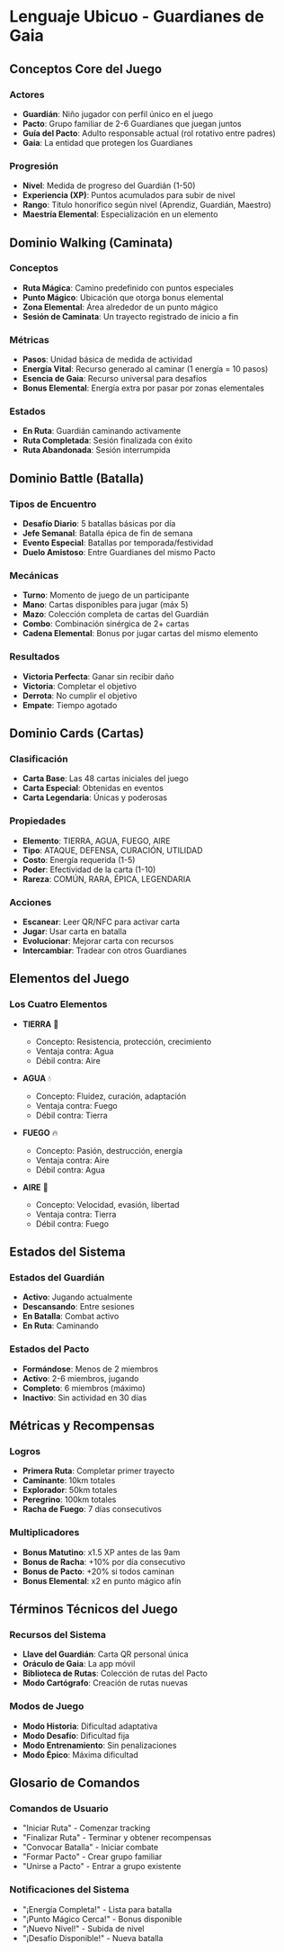 # Lenguaje Ubicuo - Guardianes de Gaia

## Conceptos Core del Juego

### Actores
- **Guardián**: Niño jugador con perfil único en el juego
- **Pacto**: Grupo familiar de 2-6 Guardianes que juegan juntos
- **Guía del Pacto**: Adulto responsable actual (rol rotativo entre padres)
- **Gaia**: La entidad que protegen los Guardianes

### Progresión
- **Nivel**: Medida de progreso del Guardián (1-50)
- **Experiencia (XP)**: Puntos acumulados para subir de nivel
- **Rango**: Título honorífico según nivel (Aprendiz, Guardián, Maestro)
- **Maestría Elemental**: Especialización en un elemento

## Dominio Walking (Caminata)

### Conceptos
- **Ruta Mágica**: Camino predefinido con puntos especiales
- **Punto Mágico**: Ubicación que otorga bonus elemental
- **Zona Elemental**: Área alrededor de un punto mágico
- **Sesión de Caminata**: Un trayecto registrado de inicio a fin

### Métricas
- **Pasos**: Unidad básica de medida de actividad
- **Energía Vital**: Recurso generado al caminar (1 energía = 10 pasos)
- **Esencia de Gaia**: Recurso universal para desafíos
- **Bonus Elemental**: Energía extra por pasar por zonas elementales

### Estados
- **En Ruta**: Guardián caminando activamente
- **Ruta Completada**: Sesión finalizada con éxito
- **Ruta Abandonada**: Sesión interrumpida

## Dominio Battle (Batalla)

### Tipos de Encuentro
- **Desafío Diario**: 5 batallas básicas por día
- **Jefe Semanal**: Batalla épica de fin de semana
- **Evento Especial**: Batallas por temporada/festividad
- **Duelo Amistoso**: Entre Guardianes del mismo Pacto

### Mecánicas
- **Turno**: Momento de juego de un participante
- **Mano**: Cartas disponibles para jugar (máx 5)
- **Mazo**: Colección completa de cartas del Guardián
- **Combo**: Combinación sinérgica de 2+ cartas
- **Cadena Elemental**: Bonus por jugar cartas del mismo elemento

### Resultados
- **Victoria Perfecta**: Ganar sin recibir daño
- **Victoria**: Completar el objetivo
- **Derrota**: No cumplir el objetivo
- **Empate**: Tiempo agotado

## Dominio Cards (Cartas)

### Clasificación
- **Carta Base**: Las 48 cartas iniciales del juego
- **Carta Especial**: Obtenidas en eventos
- **Carta Legendaria**: Únicas y poderosas

### Propiedades
- **Elemento**: TIERRA, AGUA, FUEGO, AIRE
- **Tipo**: ATAQUE, DEFENSA, CURACIÓN, UTILIDAD
- **Costo**: Energía requerida (1-5)
- **Poder**: Efectividad de la carta (1-10)
- **Rareza**: COMÚN, RARA, ÉPICA, LEGENDARIA

### Acciones
- **Escanear**: Leer QR/NFC para activar carta
- **Jugar**: Usar carta en batalla
- **Evolucionar**: Mejorar carta con recursos
- **Intercambiar**: Tradear con otros Guardianes

## Elementos del Juego

### Los Cuatro Elementos
- **TIERRA** 🌱
  - Concepto: Resistencia, protección, crecimiento
  - Ventaja contra: Agua
  - Débil contra: Aire
  
- **AGUA** 💧
  - Concepto: Fluidez, curación, adaptación
  - Ventaja contra: Fuego
  - Débil contra: Tierra

- **FUEGO** 🔥
  - Concepto: Pasión, destrucción, energía
  - Ventaja contra: Aire
  - Débil contra: Agua

- **AIRE** 💨
  - Concepto: Velocidad, evasión, libertad
  - Ventaja contra: Tierra
  - Débil contra: Fuego

## Estados del Sistema

### Estados del Guardián
- **Activo**: Jugando actualmente
- **Descansando**: Entre sesiones
- **En Batalla**: Combat activo
- **En Ruta**: Caminando

### Estados del Pacto
- **Formándose**: Menos de 2 miembros
- **Activo**: 2-6 miembros, jugando
- **Completo**: 6 miembros (máximo)
- **Inactivo**: Sin actividad en 30 días

## Métricas y Recompensas

### Logros
- **Primera Ruta**: Completar primer trayecto
- **Caminante**: 10km totales
- **Explorador**: 50km totales  
- **Peregrino**: 100km totales
- **Racha de Fuego**: 7 días consecutivos

### Multiplicadores
- **Bonus Matutino**: x1.5 XP antes de las 9am
- **Bonus de Racha**: +10% por día consecutivo
- **Bonus de Pacto**: +20% si todos caminan
- **Bonus Elemental**: x2 en punto mágico afín

## Términos Técnicos del Juego

### Recursos del Sistema
- **Llave del Guardián**: Carta QR personal única
- **Oráculo de Gaia**: La app móvil
- **Biblioteca de Rutas**: Colección de rutas del Pacto
- **Modo Cartógrafo**: Creación de rutas nuevas

### Modos de Juego
- **Modo Historia**: Dificultad adaptativa
- **Modo Desafío**: Dificultad fija
- **Modo Entrenamiento**: Sin penalizaciones
- **Modo Épico**: Máxima dificultad

## Glosario de Comandos

### Comandos de Usuario
- "Iniciar Ruta" - Comenzar tracking
- "Finalizar Ruta" - Terminar y obtener recompensas
- "Convocar Batalla" - Iniciar combate
- "Formar Pacto" - Crear grupo familiar
- "Unirse a Pacto" - Entrar a grupo existente

### Notificaciones del Sistema
- "¡Energía Completa!" - Lista para batalla
- "¡Punto Mágico Cerca!" - Bonus disponible
- "¡Nuevo Nivel!" - Subida de nivel
- "¡Desafío Disponible!" - Nueva batalla